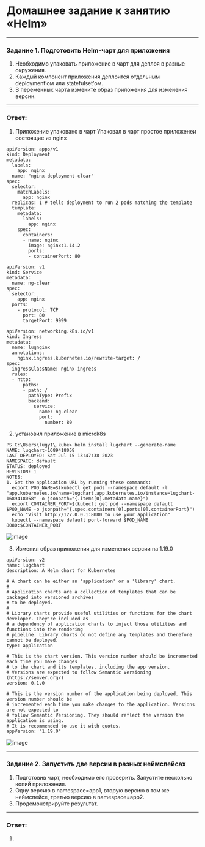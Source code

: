 # Домашнее задание к занятию «Helm»

------

### Задание 1. Подготовить Helm-чарт для приложения

1. Необходимо упаковать приложение в чарт для деплоя в разные окружения. 
2. Каждый компонент приложения деплоится отдельным deployment’ом или statefulset’ом.
3. В переменных чарта измените образ приложения для изменения версии.

------
### Ответ:

1. Приложение упаковано в чарт
Упаковал в чарт простое приложенеи состоящие из nginx

```
apiVersion: apps/v1
kind: Deployment
metadata:
  labels:
    app: nginx
  name: "nginx-deployment-clear"
spec:
  selector:
    matchLabels:
      app: nginx
  replicas: 1 # tells deployment to run 2 pods matching the template
  template:
    metadata:
      labels:
        app: nginx
    spec:
      containers:
      - name: nginx
        image: nginx:1.14.2
        ports:
        - containerPort: 80
```
```
apiVersion: v1
kind: Service
metadata:
  name: ng-clear
spec:
  selector:
    app: nginx
  ports:
    - protocol: TCP
      port: 80
      targetPort: 9999
```
```
apiVersion: networking.k8s.io/v1
kind: Ingress
metadata:
  name: lugnginx
  annotations: 
    nginx.ingress.kubernetes.io/rewrite-target: /
spec:
  ingressClassName: nginx-ingress
  rules:
  - http:
      paths:
      - path: /
        pathType: Prefix
        backend:
          service:
            name: ng-clear
            port:
              number: 80
```
2. установил приложение в microk8s

```
PS C:\Users\lugy1\.kube> helm install lugchart --generate-name
NAME: lugchart-1689418058
LAST DEPLOYED: Sat Jul 15 13:47:38 2023
NAMESPACE: default
STATUS: deployed
REVISION: 1
NOTES:
1. Get the application URL by running these commands:
  export POD_NAME=$(kubectl get pods --namespace default -l "app.kubernetes.io/name=lugchart,app.kubernetes.io/instance=lugchart-1689418058" -o jsonpath="{.items[0].metadata.name}")
  export CONTAINER_PORT=$(kubectl get pod --namespace default $POD_NAME -o jsonpath="{.spec.containers[0].ports[0].containerPort}")
  echo "Visit http://127.0.0.1:8080 to use your application"
  kubectl --namespace default port-forward $POD_NAME 8080:$CONTAINER_PORT
```

![image](https://github.com/LugovskoyPavel/devops-netology-2022/assets/104651372/12b8354d-1a00-492e-85cc-94e2808d5926)

3. Изменил образ приложения для изменения версии на 1.19.0

```
apiVersion: v2
name: lugchart
description: A Helm chart for Kubernetes

# A chart can be either an 'application' or a 'library' chart.
#
# Application charts are a collection of templates that can be packaged into versioned archives
# to be deployed.
#
# Library charts provide useful utilities or functions for the chart developer. They're included as
# a dependency of application charts to inject those utilities and functions into the rendering
# pipeline. Library charts do not define any templates and therefore cannot be deployed.
type: application

# This is the chart version. This version number should be incremented each time you make changes
# to the chart and its templates, including the app version.
# Versions are expected to follow Semantic Versioning (https://semver.org/)
version: 0.1.0

# This is the version number of the application being deployed. This version number should be
# incremented each time you make changes to the application. Versions are not expected to
# follow Semantic Versioning. They should reflect the version the application is using.
# It is recommended to use it with quotes.
appVersion: "1.19.0"
```
![image](https://github.com/LugovskoyPavel/devops-netology-2022/assets/104651372/44dc5868-fa07-40ae-9e78-cf2541f6601b)


------
### Задание 2. Запустить две версии в разных неймспейсах

1. Подготовив чарт, необходимо его проверить. Запуститe несколько копий приложения.
2. Одну версию в namespace=app1, вторую версию в том же неймспейсе, третью версию в namespace=app2.
3. Продемонстрируйте результат.

------
### Ответ:

1.
